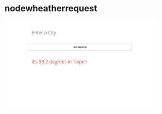 # nodewheatherrequest
![image](https://github.com/jim112828/nodewheatherrequest/blob/master/%E8%9E%A2%E5%B9%95%E5%BF%AB%E7%85%A7%202018-07-04%20%E4%B8%8B%E5%8D%8812.35.40.png)
